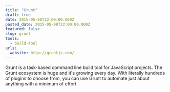 ```yaml
---
title: "Grunt"
draft: true
date: 2015-05-08T22:00:00.000Z
posted_date: 2015-05-08T22:00:00.000Z
featured: false
slug: grunt
tools:
  - build-tool
urls:
  website: http://gruntjs.com/
---
```

Grunt is a task-based command line build tool for JavaScript projects. The Grunt ecosystem is huge and it's growing every day. With literally hundreds of plugins to choose from, you can use Grunt to automate just about anything with a minimum of effort.
